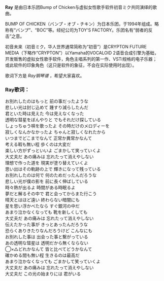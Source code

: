 

**Ray** 是由日本乐团Bump of Chicken与虚拟女性歌手软件初音ミク共同演绎的歌曲。

  
BUMP OF CHICKEN（バンプ・オブ・チキン）为日本乐团，于1994年组成。略称有“バンプ”、“BOC”等。经纪公司为TOY'S
FACTORY。乐团名有“弱者的反击”之意。

  
初音未来（初音ミク，华人世界通常简称为“初音”）是CRYPTON FUTURE MEDIA（下略作“CRYPTON”）以Yamaha的VOCALOID
2语音合成引擎为基础，开发贩售的虚拟女性歌手软件，角色主唱系列的第一作、VSTi规格的电子乐器；或此软件的印象角色（这只是软件的象征，不会在实际使用时出现）。

  
歌词下方是 _Ray钢琴谱_ ，希望大家喜欢。

### Ray歌词：

お別れしたのはもっと 前の事だったような  
悲しい光は封じ込めて 踵すり減らしたんだ  
君といた時は見えた 今は見えなくなった  
透明な彗星をぼんやりと でもそれだけ探している  
しょっちゅう唄を歌ったよ その時だけのメロディーを  
寂しくなんかなかったよ ちゃんと寂しくなれたから  
いつまでどこまでなんて 正常か異常かなんて  
考える暇も無い程 歩くのは大変だ  
楽しい方がずっといいよ ごまかして笑っていくよ  
大丈夫だ あの痛みは 忘れたって消えやしない  
理想で作った道を 現実が塗り替えていくよ  
思い出はその軌跡の上で 輝きになって残っている  
お別れしたのは何で 何のためだったんだろうな  
悲しい光が僕の影を 前に長く伸ばしている  
時々熱が出るよ 時間がある時眠るよ  
夢だと解るその中で 君と会ってからまた行こう  
晴天とはほど遠い 終わらない暗闇にも  
星を思い浮かべたなら すぐ銀河の中だ  
あまり泣かなくなっても 靴を新しくしても  
大丈夫だ あの痛みは 忘れたって消えやしない  
伝えたかった事が きっとあったんだろうな  
恐らくありきたりなんだろうけど こんなにも  
お別れした事は 出会った事と繋がっている  
あの透明な彗星は 透明だから無くならない  
◯×△どれかなんて 皆と比べてどうかなんて  
確かめる間も無い程 生きるのは最高だ  
あまり泣かなくなっても ごまかして笑っていくよ  
大丈夫だ あの痛みは 忘れたって消えやしない  
大丈夫だ この光の始まりには 君がいる

